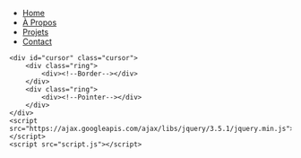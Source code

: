 <!DOCTYPE html>
<html lang="en">
<head>
    <meta charset="UTF-8">
    <meta name="viewport" content="width=device-width, initial-scale=1.0">
    <title>Welcome</title>
    <link rel="stylesheet" href="styles.css">
</head>
<body>
    <nav>
        <ul>
            <li><a href="#">Home</a></li>
            <li><a href="/A Propos/aboutme.html">À Propos</a></li>
            <li><a href="./Projects/projects.html">Projets</a></li>
            <li><a href="/Contact/contact.html">Contact</a></li>
        </ul>
    </nav>
    <p class="animated-title" aria-label="Welcome to the Webfolio."></p>

    <div id="cursor" class="cursor">
        <div class="ring">
            <div><!--Border--></div>
        </div>
        <div class="ring">
            <div><!--Pointer--></div>		
        </div>
    </div>
    <script src="https://ajax.googleapis.com/ajax/libs/jquery/3.5.1/jquery.min.js"></script>
    <script src="script.js"></script>
</body>
</html>
